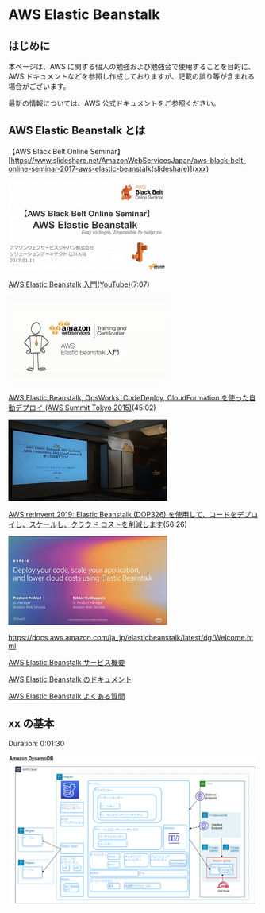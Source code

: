 # AWS Elastic Beanstalk

## はじめに

本ページは、AWS に関する個人の勉強および勉強会で使用することを目的に、AWS ドキュメントなどを参照し作成しておりますが、記載の誤り等が含まれる場合がございます。

最新の情報については、AWS 公式ドキュメントをご参照ください。

## AWS Elastic Beanstalk とは

【AWS Black Belt Online Seminar】[https://www.slideshare.net/AmazonWebServicesJapan/aws-black-belt-online-seminar-2017-aws-elastic-beanstalk(slideshare)](xxx)

![blackbelt-slideshare-elastic-beanstalk](/images/elasticbeanstalk/blackbelt-slideshare-elastic-beanstalk-320.jpg)

[AWS Elastic Beanstalk 入門(YouTube)](https://www.youtube.com/watch?v=LhmFZryVLiI)(7:07)

![blackbelt-elastic-beanstalk](/images/elasticbeanstalk/blackbelt-elastic-beanstalk-320.jpg)

[AWS Elastic Beanstalk, OpsWorks, CodeDeploy, CloudFormation を使った自動デプロイ (AWS Summit Tokyo 2015)](https://www.youtube.com/watch?v=nM2SHTm66bI)(45:02)

![dop326](/images/elasticbeanstalk/awssummit-2015-elastic-beanstalk-320.jpg)

[AWS re:Invent 2019: Elastic Beanstalk (DOP326) を使用して、コードをデプロイし、スケールし、クラウド コストを削減します](https://www.youtube.com/watch?v=o4clRJuH9xU)(56:26)

![dop326](/images/elasticbeanstalk/dop326-320.jpg)

https://docs.aws.amazon.com/ja_jp/elasticbeanstalk/latest/dg/Welcome.html

[AWS Elastic Beanstalk サービス概要](https://aws.amazon.com/jp/elasticbeanstalk/)

[AWS Elastic Beanstalk のドキュメント](https://docs.aws.amazon.com/ja_jp/elastic-beanstalk/?id=docs_gateway)

[AWS Elastic Beanstalk よくある質問](https://aws.amazon.com/jp/elasticbeanstalk/faqs/)

## xx の基本

Duration: 0:01:30

![dynamodb](/images/all/dynamodb.png)